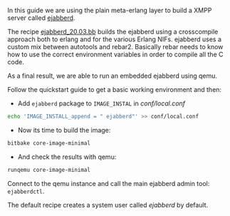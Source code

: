 In this guide we are using the plain meta-erlang layer to build a XMPP server called [ejabberd](https://www.ejabberd.im/).

The recipe [ejabberd_20.03.bb](https://github.com/joaohf/meta-erlang/blob/master/recipes-connectivity/ejabberd/ejabberd_20.03.bb) builds the ejabberd using a crosscompile approach both to erlang and for the various Erlang NIFs. ejabberd uses a custom mix between autotools and rebar2. Basically rebar needs to know how to use the correct environment variables in order to compile all the C code.

As a final result, we are able to run an embedded ejabberd using qemu.

Follow the quickstart guide to get a basic working environment and then:

 * Add `ejabberd` package to `IMAGE_INSTAL` in _conf/local.conf_
```bash
echo 'IMAGE_INSTALL_append = " ejabberd"' >> conf/local.conf
```
 * Now its time to build the image:
```bash
bitbake core-image-minimal
```
 * And check the results with qemu:
```bash
runqemu core-image-minimal
```

Connect to the qemu instance and call the main ejabberd admin tool: ```ejabberdctl```.

The default recipe creates a system user called _ejabberd_ by default.